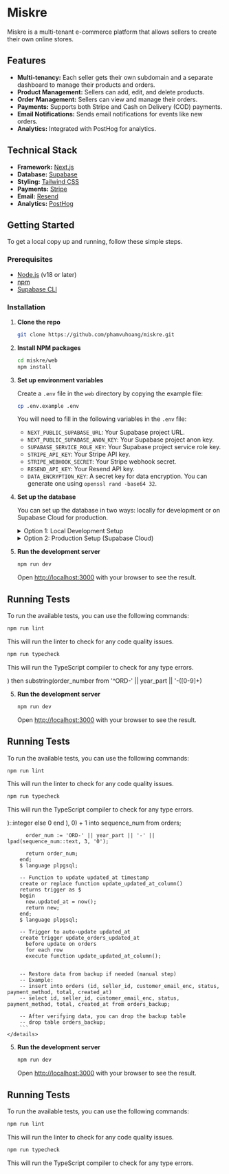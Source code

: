 # Miskre

Miskre is a multi-tenant e-commerce platform that allows sellers to create their own online stores.

## Features

*   **Multi-tenancy:** Each seller gets their own subdomain and a separate dashboard to manage their products and orders.
*   **Product Management:** Sellers can add, edit, and delete products.
*   **Order Management:** Sellers can view and manage their orders.
*   **Payments:** Supports both Stripe and Cash on Delivery (COD) payments.
*   **Email Notifications:** Sends email notifications for events like new orders.
*   **Analytics:** Integrated with PostHog for analytics.

## Technical Stack

*   **Framework:** [Next.js](https://nextjs.org/)
*   **Database:** [Supabase](https://supabase.io/)
*   **Styling:** [Tailwind CSS](https://tailwindcss.com/)
*   **Payments:** [Stripe](https://stripe.com/)
*   **Email:** [Resend](https://resend.com/)
*   **Analytics:** [PostHog](https://posthog.com/)

## Getting Started

To get a local copy up and running, follow these simple steps.

### Prerequisites

*   [Node.js](https://nodejs.org/) (v18 or later)
*   [npm](https://www.npmjs.com/)
*   [Supabase CLI](https://supabase.com/docs/guides/cli)

### Installation

1.  **Clone the repo**
    ```sh
    git clone https://github.com/phamvuhoang/miskre.git
    ```
2.  **Install NPM packages**
    ```sh
    cd miskre/web
    npm install
    ```
3.  **Set up environment variables**

    Create a `.env` file in the `web` directory by copying the example file:

    ```sh
    cp .env.example .env
    ```

    You will need to fill in the following variables in the `.env` file:

    *   `NEXT_PUBLIC_SUPABASE_URL`: Your Supabase project URL.
    *   `NEXT_PUBLIC_SUPABASE_ANON_KEY`: Your Supabase project anon key.
    *   `SUPABASE_SERVICE_ROLE_KEY`: Your Supabase project service role key.
    *   `STRIPE_API_KEY`: Your Stripe API key.
    *   `STRIPE_WEBHOOK_SECRET`: Your Stripe webhook secret.
    *   `RESEND_API_KEY`: Your Resend API key.
    *   `DATA_ENCRYPTION_KEY`: A secret key for data encryption. You can generate one using `openssl rand -base64 32`.

4.  **Set up the database**

    You can set up the database in two ways: locally for development or on Supabase Cloud for production.

    <details>
    <summary>Option 1: Local Development Setup</summary>

    This is the recommended approach for local development.

    1.  **Start the local Supabase development server:**
        ```sh
        supabase start
        ```
    2.  **Apply the database migrations:**
        ```sh
        supabase db push
        ```
    </details>

    <details>
    <summary>Option 2: Production Setup (Supabase Cloud)</summary>

    Follow these steps to set up a production database on Supabase Cloud.

    1.  **Create a Supabase account**
        If you don't have an account, sign up at [supabase.com](https://supabase.com).

    2.  **Create a new project**
        Create a new project in the Supabase dashboard.

    3.  **Get your project credentials**
        Navigate to your project's settings and find the API settings. You will need the following:
        *   Project URL (`NEXT_PUBLIC_SUPABASE_URL`)
        *   `anon` public key (`NEXT_PUBLIC_SUPABASE_ANON_KEY`)
        *   `service_role` secret key (`SUPABASE_SERVICE_ROLE_KEY`)

    4.  **Run the database migrations**
        Go to the SQL Editor in the Supabase dashboard and run the following SQL queries from the migration files in order.

        **Migration 1: `0001_init.sql`**
        ```sql
        -- MISKRE initial schema and RLS
        -- Apply in Supabase SQL editor or CLI

        create extension if not exists pgcrypto;

        create table if not exists sellers (
          id uuid primary key default gen_random_uuid(),
          name text not null,
          subdomain text unique,
          custom_domain text unique,
          logo_url text,
          colors jsonb,
          phrases text[],
          payment_provider text not null default 'stripe',
          email_provider text not null default 'resend',
          created_at timestamptz default now()
        );

        create table if not exists products (
          id uuid primary key default gen_random_uuid(),
          seller_id uuid references sellers(id) on delete cascade,
          name text not null,
          description text,
          price numeric not null,
          sizes text[],
          image_urls text[],
          is_limited boolean default false,
          created_at timestamptz default now()
        );

        create table if not exists orders (
          id uuid primary key default gen_random_uuid(),
          seller_id uuid references sellers(id) on delete cascade,
          customer_email_enc bytea,
          status text check (status in ('pending','shipped','returned')) default 'pending',
          payment_method text not null,
          total numeric not null default 0,
          created_at timestamptz default now()
        );

        create table if not exists payouts (
          id uuid primary key default gen_random_uuid(),
          seller_id uuid references sellers(id) on delete cascade,
          amount numeric not null,
          status text check (status in ('pending','completed')) default 'pending',
          provider text not null,
          statement_url text,
          created_at timestamptz default now()
        );

        create table if not exists hubs (
          id uuid primary key default gen_random_uuid(),
          hub_slug text unique,
          seller_ids uuid[]
        );

        create index if not exists idx_sellers_subdomain on sellers(subdomain);
        create index if not exists idx_sellers_custom_domain on sellers(custom_domain);
        create index if not exists idx_orders_seller_status on orders(seller_id, status);

        alter table sellers enable row level security;
        alter table products enable row level security;
        alter table orders enable row level security;
        alter table payouts enable row level security;

        create policy "admin full access sellers" on sellers for all using (auth.jwt() ->> 'role' = 'admin');
        create policy "seller read own seller" on sellers for select using (id::text = auth.jwt() ->> 'seller_id');
        create policy "seller read own products" on products for select using (seller_id::text = auth.jwt() ->> 'seller_id');
        create policy "seller read orders for own store" on orders for select using (seller_id::text = auth.jwt() ->> 'seller_id');
        ```

        **Migration 2: `0002_fix_orders_schema.sql`**
        ```sql
        -- Fix orders table schema to properly store order details
        -- This migration updates the orders table and adds order_items table

        -- First, backup existing orders if any exist
        create table if not exists orders_backup as select * from orders;

        -- Drop existing orders table (this will cascade to any dependent data)
        drop table if exists orders cascade;

        -- Recreate orders table with proper schema
        create table orders (
          id uuid primary key default gen_random_uuid(),
          order_number text not null unique, -- Human-readable order number like "ORD-2024-001"
          seller_id uuid references sellers(id) on delete cascade,
          
          -- Customer information (encrypted for privacy)
          customer_email_enc bytea,
          customer_name_enc bytea,
          customer_phone_enc bytea,
          
          -- Shipping address (encrypted)
          shipping_address_enc bytea, -- JSON: {line1, line2, city, state, postal_code, country}
          
          -- Order details
          status text check (status in ('pending','confirmed','processing','shipped','delivered','cancelled','returned')) default 'pending',
          payment_method text not null, -- 'stripe' | 'cod'
          payment_status text check (payment_status in ('pending','paid','failed','refunded')) default 'pending',
          
          -- Financial details
          subtotal numeric not null default 0,
          shipping_cost numeric not null default 0,
          tax_amount numeric not null default 0,
          discount_amount numeric not null default 0,
          total numeric not null default 0,
          
          -- Tracking and fulfillment
          tracking_number text,
          tracking_url text,
          shipped_at timestamptz,
          delivered_at timestamptz,
          
          -- Metadata
          notes text,
          stripe_session_id text, -- For Stripe orders
          created_at timestamptz default now(),
          updated_at timestamptz default now()
        );

        -- Order items table to store individual line items
        create table order_items (
          id uuid primary key default gen_random_uuid(),
          order_id uuid references orders(id) on delete cascade,
          product_id uuid references products(id) on delete restrict,
          
          -- Product details at time of order (snapshot)
          product_name text not null,
          product_description text,
          product_image_url text,
          
          -- Item specifics
          size text,
          quantity integer not null check (quantity > 0),
          unit_price numeric not null,
          total_price numeric not null, -- quantity * unit_price
          
          created_at timestamptz default now()
        );

        -- Create indexes
        create index idx_orders_seller_status on orders(seller_id, status);
        create index idx_orders_order_number on orders(order_number);
        create index idx_orders_created_at on orders(created_at);
        create index idx_order_items_order_id on order_items(order_id);
        create index idx_order_items_product_id on order_items(product_id);

        -- Enable RLS
        alter table orders enable row level security;
        alter table order_items enable row level security;

        -- RLS policies
        create policy "admin full access orders" on orders for all using (auth.jwt() ->> 'role' = 'admin');
        create policy "seller read orders for own store" on orders for select using (seller_id::text = auth.jwt() ->> 'seller_id');

        create policy "admin full access order_items" on order_items for all using (auth.jwt() ->> 'role' = 'admin');
        create policy "seller read order items for own store" on order_items 
          for select using (
            exists (
              select 1 from orders 
              where orders.id = order_items.order_id 
              and orders.seller_id::text = auth.jwt() ->> 'seller_id'
            )
          );

        -- Function to generate order numbers
        create or replace function generate_order_number()
        returns text as $
        declare
          year_part text;
          sequence_num integer;
          order_num text;
        begin
          year_part := extract(year from now())::text;
          
          -- Get next sequence number for this year
          select coalesce(max(
            case 
              when order_number ~ ('^ORD-' || year_part || '-[0-9]+

5.  **Run the development server**
    ```sh
    npm run dev
    ```

    Open [http://localhost:3000](http://localhost:3000) with your browser to see the result.

## Running Tests

To run the available tests, you can use the following commands:

```sh
npm run lint
```

This will run the linter to check for any code quality issues.

```sh
npm run typecheck
```

This will run the TypeScript compiler to check for any type errors.

) 
              then substring(order_number from '^ORD-' || year_part || '-([0-9]+)

5.  **Run the development server**
    ```sh
    npm run dev
    ```

    Open [http://localhost:3000](http://localhost:3000) with your browser to see the result.

## Running Tests

To run the available tests, you can use the following commands:

```sh
npm run lint
```

This will run the linter to check for any code quality issues.

```sh
npm run typecheck
```

This will run the TypeScript compiler to check for any type errors.

)::integer
              else 0
            end
          ), 0) + 1
          into sequence_num
          from orders;
          
          order_num := 'ORD-' || year_part || '-' || lpad(sequence_num::text, 3, '0');
          
          return order_num;
        end;
        $ language plpgsql;

        -- Function to update updated_at timestamp
        create or replace function update_updated_at_column()
        returns trigger as $
        begin
          new.updated_at = now();
          return new;
        end;
        $ language plpgsql;

        -- Trigger to auto-update updated_at
        create trigger update_orders_updated_at
          before update on orders
          for each row
          execute function update_updated_at_column();


        -- Restore data from backup if needed (manual step)
        -- Example:
        -- insert into orders (id, seller_id, customer_email_enc, status, payment_method, total, created_at)
        -- select id, seller_id, customer_email_enc, status, payment_method, total, created_at from orders_backup;

        -- After verifying data, you can drop the backup table
        -- drop table orders_backup;
        ```
    </details>

5.  **Run the development server**
    ```sh
    npm run dev
    ```

    Open [http://localhost:3000](http://localhost:3000) with your browser to see the result.

## Running Tests

To run the available tests, you can use the following commands:

```sh
npm run lint
```

This will run the linter to check for any code quality issues.

```sh
npm run typecheck
```

This will run the TypeScript compiler to check for any type errors.

